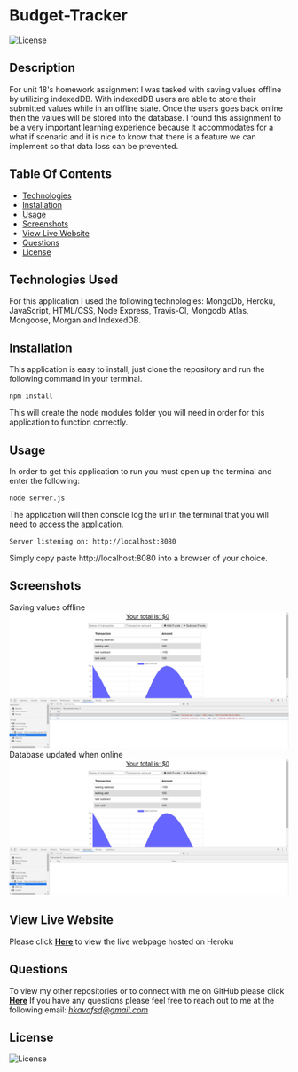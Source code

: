 # Budget-Tracker
![License](https://img.shields.io/badge/License%3A-MIT-darkgreen.svg)

## Description
For unit 18's homework assignment I was tasked with saving values offline by utilizing indexedDB. With indexedDB users are able to store their submitted values while in an offline state. Once the users goes back online then the values will be stored into the database. I found this assignment to be a very important learning experience because it accommodates for a what if scenario and it is nice to know that there is a feature we can implement so that data loss can be prevented.

## Table Of Contents
- [Technologies](#Technologies-Used)
- [Installation](#Installation)
- [Usage](#Usage)
- [Screenshots](#Screenshots)
- [View Live Website](#View-Live-Website)
- [Questions](#Questions)
- [License](#License)

## Technologies Used
For this application I used the following technologies: MongoDb, Heroku, JavaScript, HTML/CSS, Node Express, Travis-CI, Mongodb Atlas, Mongoose, Morgan and IndexedDB.

## Installation
This application is easy to install, just clone the repository and run the following command in your terminal. 

```
npm install
```

This will create the node modules folder you will need in order for this application to function correctly.

## Usage
In order to get this application to run you must open up the terminal and enter the following:

```
node server.js
```
The application will then console log the url in the terminal that you will need to access the application. 

```
Server listening on: http://localhost:8080
```

Simply copy paste http://localhost:8080 into a browser of your choice.

## Screenshots
Saving values offline
![](public/images/Screenshot1.PNG)
Database updated when online 
![](public/images/Screenshot2.PNG)

## View Live Website  
Please click **[Here](https://protected-garden-52217.herokuapp.com/)** to view the live webpage hosted on Heroku


## Questions
To view my other repositories or to connect with me on GitHub please click **[Here](https://github.com/HustinKava/)**
If you have any questions please feel free to reach out to me at the following email: *hkavafsd@gmail.com*

## License
![License](https://img.shields.io/badge/License%3A-MIT-darkgreen.svg)

